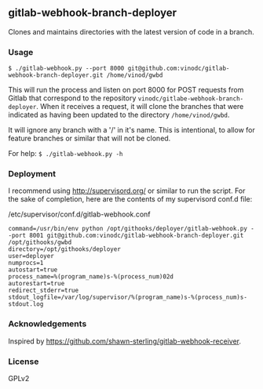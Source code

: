 ## gitlab-webhook-branch-deployer

Clones and maintains directories with the latest version of code in a branch.

### Usage

```$ ./gitlab-webhook.py --port 8000 git@github.com:vinodc/gitlab-webhook-branch-deployer.git /home/vinod/gwbd```

This will run the process and listen on port 8000 for POST requests from Gitlab that correspond to the repository ```vinodc/gitlabe-webhook-branch-deployer```. When it receives a request, it will clone the branches that were
indicated as having been updated to the directory ```/home/vinod/gwbd```.

It will ignore any branch with a '/' in it's name. This is intentional, to allow for feature branches or similar that will not be cloned.

For help: ```$ ./gitlab-webhook.py -h```

### Deployment

I recommend using http://supervisord.org/ or similar to run the script. For the sake of completion, here are the contents of my supervisord conf.d file:

/etc/supervisor/conf.d/gitlab-webhook.conf
```
command=/usr/bin/env python /opt/githooks/deployer/gitlab-webhook.py --port 8001 git@github.com:vinodc/gitlab-webhook-branch-deployer.git /opt/githooks/gwbd
directory=/opt/githooks/deployer
user=deployer
numprocs=1
autostart=true
process_name=%(program_name)s-%(process_num)02d
autorestart=true
redirect_stderr=true
stdout_logfile=/var/log/supervisor/%(program_name)s-%(process_num)s-stdout.log
```

### Acknowledgements

Inspired by https://github.com/shawn-sterling/gitlab-webhook-receiver.

### License

GPLv2
